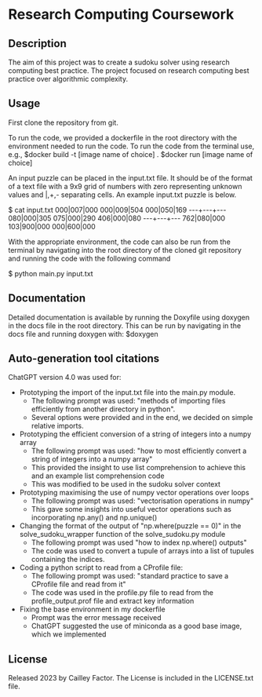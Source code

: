 # Research Computing Coursework
## Description
The aim of this project was to create a sudoku solver using research computing best practice.
The project focused on research computing best practice over algorithmic complexity.

## Usage
First clone the repository from git.

To run the code, we provided a dockerfile in the root directory with the environment needed to run the code.
To run the code from the terminal use, e.g.,
$docker build -t [image name of choice] .
$docker run [image name of choice]

An input puzzle can be placed in the input.txt file. It should be of the format of a text file with a 9x9 grid of
numbers with zero representing unknown values and |,+,- separating cells.
An example input.txt puzzle is below.

$ cat input.txt
000|007|000
000|009|504
000|050|169
---+---+---
080|000|305
075|000|290
406|000|080
---+---+---
762|080|000
103|900|000
000|600|000

With the appropriate environment, the code can also be run from the terminal
by navigating into the root directory of the cloned git repository and running the code with the following command

$ python main.py input.txt

## Documentation
Detailed documentation is available by running the Doxyfile using doxygen in the docs file in the root directory.
This can be run by navigating in the docs file and running doxygen with:
$doxygen

## Auto-generation tool citations
ChatGPT version 4.0 was used for:
- Prototyping the import of the input.txt file into the main.py module.
  - The following prompt was used: "methods of importing files efficiently from another directory in python".
  - Several options were provided and in the end, we decided on simple relative imports.
- Prototyping the efficient conversion of a string of integers into a numpy array
  - The following prompt was used: "how to most efficiently convert a string of integers into a numpy array"
  - This provided the insight to use list comprehension to achieve this and an example list comprehension code
  - This was modified to be used in the sudoku solver context
- Prototyping maximising the use of numpy vector operations over loops
  - The following prompt was used: "vectorisation operations in numpy"
  - This gave some insights into useful vector operations such as incorporating np.any() and np.unique()
- Changing the format of the output of "np.where(puzzle == 0)" in the solve_sudoku_wrapper function of the solve_sudoku.py module
  - The following prompt was used "how to index np.where() outputs"
  - The code was used to convert a tupule of arrays into a list of tupules containing the indices.
- Coding a python script to read from a CProfile file:
  - The following prompt was used: "standard practice to save a CProfile file and read from it"
  - The code was used in the profile.py file to read from the profile_output.prof file and extract key information
- Fixing the base environment in my dockerfile
  - Prompt was the error message received
  - ChatGPT suggested the use of miniconda as a good base image, which we implemented

## License
Released 2023 by Cailley Factor.
The License is included in the LICENSE.txt file.
